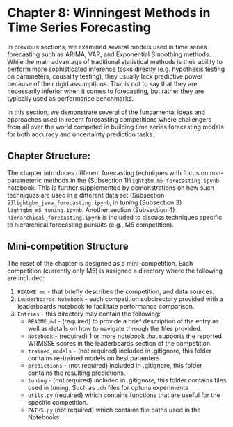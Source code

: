 # Chapter 8: Winningest Methods in Time Series Forecasting
In previous sections, we examined several models used in time series forecasting such as ARIMA, VAR, and Exponential Smoothing methods. While the main advantage of traditional statistical methods is their ability to perform more sophisticated inference tasks directly (e.g. hypothesis testing on parameters, causality testing), they usually lack predictive power because of their rigid assumptions. That is not to say that they are necessarily inferior when it comes to forecasting, but rather they are typically used as performance benchmarks.

In this section, we demonstrate several of the fundamental ideas and approaches used in recent forecasting competitions where challengers from all over the world competed in building time series forecasting models for both accuracy and uncertainty prediction tasks.



## Chapter Structure:
The chapter introduces different forecasting techniques with focus on non-parameteric methods in the (Subsection 1)`lightgbm_m5_forecasting.ipynb` notebook. This is further supplemented by demonstrations on how such techniques are used in a different data set (Subsection 2)`lightgbm_jena_forecasting.ipynb`, in tuning (Subsection 3) `lightgbm_m5_tuning.ipynb`. Another section (Subsection 4) `hierarchical_forecasting.ipynb` is included to discuss techniques specific to hierarchical forecasting pursuits  (e.g., M5 competition).


## Mini-competition Structure
The reset of the chapter is designed as a mini-competition. Each competition (currently only M5) is assigned a directory where the following are included:

1. `README.md` - that briefly describes the competition, and data sources.
2. `Leaderboards Notebook` - each competition subdirectory provided with a leaderboards notebook to facilitate performance comparison.
2. `Entries` - this directory may contain the following:
    * `README.md` - (required) to provide a brief description of the entry as well as details on how to navigate through the files provided.
    * `Notebook` - (required) 1 or more notebook that supports the reported WRMSSE scores in the leaderboards section of the competition.
    * `trained_models` - (not required) included in .gitignore, this folder contains re-trained models on best paramters.
    * `predictions` - (not required) included in .gitignore, this folder contains the resulting predictions. 
    * `tuning` - (not required) included in .gitignore, this folder contains files used in tuning. Such as `.db` files for optuna experiments
    * `utils.py` (required) which contains functions that are useful for the specific competition.
    * `PATHS.py` (not required) which contains file paths used in the Notebooks.